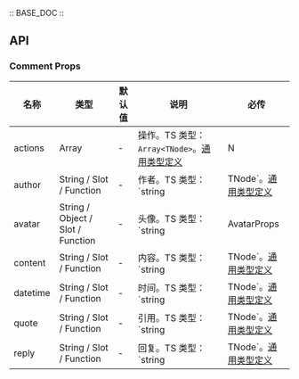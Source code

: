 :: BASE_DOC ::

## API

### Comment Props

名称 | 类型 | 默认值 | 说明 | 必传
-- | -- | -- | -- | --
actions | Array | - | 操作。TS 类型：`Array<TNode>`。[通用类型定义](https://github.com/Tencent/tdesign-vue/blob/develop/src/common.ts) | N
author | String / Slot / Function | - | 作者。TS 类型：`string | TNode`。[通用类型定义](https://github.com/Tencent/tdesign-vue/blob/develop/src/common.ts) | N
avatar | String / Object / Slot / Function | - | 头像。TS 类型：`string | AvatarProps | TNode`，[Avatar API Documents](./avatar?tab=api)。[通用类型定义](https://github.com/Tencent/tdesign-vue/blob/develop/src/common.ts)。[详细类型定义](https://github.com/Tencent/tdesign-vue/tree/develop/src/comment/type.ts) | N
content | String / Slot / Function | - | 内容。TS 类型：`string | TNode`。[通用类型定义](https://github.com/Tencent/tdesign-vue/blob/develop/src/common.ts) | N
datetime | String / Slot / Function | - | 时间。TS 类型：`string | TNode`。[通用类型定义](https://github.com/Tencent/tdesign-vue/blob/develop/src/common.ts) | N
quote | String / Slot / Function | - | 引用。TS 类型：`string | TNode`。[通用类型定义](https://github.com/Tencent/tdesign-vue/blob/develop/src/common.ts) | N
reply | String / Slot / Function | - | 回复。TS 类型：`string | TNode`。[通用类型定义](https://github.com/Tencent/tdesign-vue/blob/develop/src/common.ts) | N
